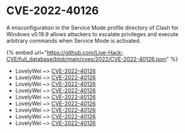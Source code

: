 # CVE-2022-40126

A misconfiguration in the Service Mode profile directory of Clash for Windows v0.19.9 allows attackers to escalate privileges and execute arbitrary commands when Service Mode is activated.

{% embed url="https://github.com/Live-Hack-CVE/full_database/blob/main/cves/2022/CVE-2022-40126.json" %}


* LovelyWei ~> [CVE-2022-40126](https://www.alice-snow.ru/2022/database/cve-2022-40126/cve-2022-40126-lovelywei)
* LovelyWei ~> [CVE-2022-40126](https://www.alice-snow.ru/2022/database/cve-2022-40126/cve-2022-40126-lovelywei)
* LovelyWei ~> [CVE-2022-40126](https://www.alice-snow.ru/2022/database/cve-2022-40126/cve-2022-40126-lovelywei)
* LovelyWei ~> [CVE-2022-40126](https://www.alice-snow.ru/2022/database/cve-2022-40126/cve-2022-40126-lovelywei)
* LovelyWei ~> [CVE-2022-40126](https://www.alice-snow.ru/2022/database/cve-2022-40126/cve-2022-40126-lovelywei)
* LovelyWei ~> [CVE-2022-40126](https://www.alice-snow.ru/2022/database/cve-2022-40126/cve-2022-40126-lovelywei)
* LovelyWei ~> [CVE-2022-40126](https://www.alice-snow.ru/2022/database/cve-2022-40126/cve-2022-40126-lovelywei)
* LovelyWei ~> [CVE-2022-40126](https://www.alice-snow.ru/2022/database/cve-2022-40126/cve-2022-40126-lovelywei)
* LovelyWei ~> [CVE-2022-40126](https://www.alice-snow.ru/2022/database/cve-2022-40126/cve-2022-40126-lovelywei)